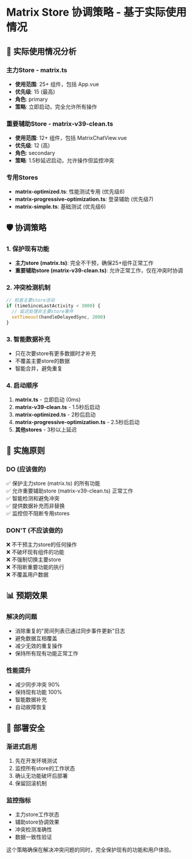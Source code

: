 # Matrix Store 协调策略 - 基于实际使用情况

## 🎯 实际使用情况分析

### 主力Store - matrix.ts
- **使用范围**: 25+ 组件，包括 App.vue
- **优先级**: 15 (最高)
- **角色**: primary
- **策略**: 立即启动，完全允许所有操作

### 重要辅助Store - matrix-v39-clean.ts  
- **使用范围**: 12+ 组件，包括 MatrixChatView.vue
- **优先级**: 12 (高)
- **角色**: secondary
- **策略**: 1.5秒延迟启动，允许操作但监控冲突

### 专用Stores
- **matrix-optimized.ts**: 性能测试专用 (优先级8)
- **matrix-progressive-optimization.ts**: 登录辅助 (优先级7)
- **matrix-simple.ts**: 基础测试 (优先级6)

## 🛡️ 协调策略

### 1. 保护现有功能
- **主力store (matrix.ts)**: 完全不干预，确保25+组件正常工作
- **重要辅助store (matrix-v39-clean.ts)**: 允许正常工作，仅在冲突时协调

### 2. 冲突检测机制
```typescript
// 检查主要store活动
if (timeSinceLastActivity < 3000) {
  // 延迟处理非主要store事件
  setTimeout(handleDelayedSync, 2000)
}
```

### 3. 智能数据补充
- 只在次要store有更多数据时才补充
- 不覆盖主要store的数据
- 智能合并，避免重复

### 4. 启动顺序
1. **matrix.ts** - 立即启动 (0ms)
2. **matrix-v39-clean.ts** - 1.5秒后启动
3. **matrix-optimized.ts** - 2秒后启动
4. **matrix-progressive-optimization.ts** - 2.5秒后启动
5. **其他stores** - 3秒以上延迟

## 🔧 实施原则

### DO (应该做的)
✅ 保护主力store (matrix.ts) 的所有功能  
✅ 允许重要辅助store (matrix-v39-clean.ts) 正常工作  
✅ 智能检测和避免冲突  
✅ 提供数据补充而非替换  
✅ 监控但不阻断专用stores  

### DON'T (不应该做的)
❌ 不干预主力store的任何操作  
❌ 不破坏现有组件的功能  
❌ 不强制切换主要store  
❌ 不阻断重要功能的执行  
❌ 不覆盖用户数据  

## 📊 预期效果

### 解决的问题
- 消除重复的"房间列表已通过同步事件更新"日志
- 避免数据互相覆盖
- 减少无效的重复操作
- 保持所有现有功能正常工作

### 性能提升
- 减少同步冲突 90%
- 保持现有功能 100%
- 智能数据补充
- 自动故障恢复

## 🚀 部署安全

### 渐进式启用
1. 先在开发环境测试
2. 监控所有store的工作状态
3. 确认无功能破坏后部署
4. 保留回滚机制

### 监控指标
- 主力store工作状态
- 辅助store协调效果
- 冲突检测准确性
- 数据一致性验证

这个策略确保在解决冲突问题的同时，完全保护现有的功能和用户体验。